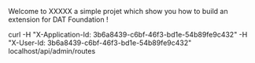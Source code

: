 Welcome to XXXXX a simple projet which show you how to build an extension for DAT Foundation !


curl -H "X-Application-Id: 3b6a8439-c6bf-46f3-bd1e-54b89fe9c432" -H "X-User-Id: 3b6a8439-c6bf-46f3-bd1e-54b89fe9c432" localhost/api/admin/routes
